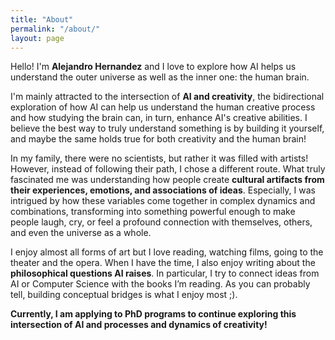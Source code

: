 ```yaml
---
title: "About"
permalink: "/about/"
layout: page
---
```


Hello! I'm **Alejandro Hernandez** and I love to explore how AI helps us understand the outer universe as well as the inner one: the human brain.

I'm mainly attracted to the intersection of **AI and creativity**, the bidirectional exploration of how AI can help us understand the human creative process and how studying the brain can, in turn, enhance AI's creative abilities. I believe the best way to truly understand something is by building it yourself, and maybe the same holds true for both creativity and the human brain!

In my family, there were no scientists, but rather it was filled with artists! However, instead of following their path, I chose a different route. What truly fascinated me was understanding how people create **cultural artifacts from their experiences, emotions, and associations of ideas**. Especially, I was intrigued by how these variables come together in complex dynamics and combinations, transforming into something powerful enough to make people laugh, cry, or feel a profound connection with themselves, others, and even the universe as a whole.

<!-- I worked as a Research Assistant at CSIC, Spain's leading research organization, where I studied the relation on how artificial neural networks and the human brain store and associate concepts. Later, as a Visiting Researcher at the Max Planck Institute for Human Development in Berlin, I focused my Master's thesis on a method for combining concepts to increase the novelty of AI-generated images in visual art. This research was supported by the Max Planck Institute for Intelligent Systems and was presented at the Technical University of Munich, where it received the highest grade and was also featured at the NeurIPS workshop on Creativity and Generative AI. -->

I enjoy almost all forms of art but I love reading, watching films, going to the theater and the opera. When I have the time, I also enjoy writing about the **philosophical questions AI raises**. In particular, I try to connect ideas from AI or Computer Science with the books I’m reading. As you can probably tell, building conceptual bridges is what I enjoy most ;).

**Currently, I am applying to PhD programs to continue exploring this intersection of AI and processes and dynamics of creativity!**
